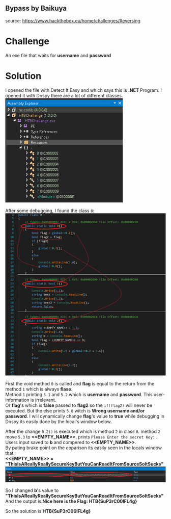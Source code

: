 ## Bypass by Baikuya
source: https://www.hackthebox.eu/home/challenges/Reversing

# Challenge

An exe file that waits for **username** and **password** 

# Solution

I opened the file with  Detect It Easy and which says this is __.NET__ Program. I opened it with Dnspy there are a lot of different classes.\
![](Dnspy.png)

After some debugging, I found the class `0`:\
![](Class0.png)

First the void method `0` is called and __flag__ is equal to the return from the method `1` which is always __flase__.\
Method `1` printing `5.1` and `5.2` which is __username__ and __password__. This user-information is irrelevant.\
Or __flag__'s which is __false__ passed to __flag2__ so the `if(flag2)` will never be executed. But the else prints `5.0` witch is __Wrong username and/or password__.
I will dynamically change __flag__'s value to __true__ while debugging in Dnspy its easily done by the local's window below.

After the change `0.2()` is executed which is method `2` in class `0`.
method `2` move `5.3` to __<<EMPTY_NAME>>__, prints `Please Enter the secret Key:` .\
Users input saved to __b__ and compered to __<<EMPTY_NAME>>__.\
By puting brake point on the coparison its easily seen in the locals window that\
__<<EMPTY_NAME>> = "ThisIsAReallyReallySecureKeyButYouCanReadItFromSourceSoItSucks"__
![](locals.png)

So I changed __b__'s value to __"ThisIsAReallyReallySecureKeyButYouCanReadItFromSourceSoItSucks"__\
And the output is:__Nice here is the Flag: HTB{SuP3rC00lFL4g}__

So the solution is __HTB{SuP3rC00lFL4g}__
